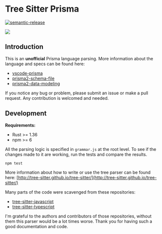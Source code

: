 # Tree Sitter Prisma

[![semantic-release](https://img.shields.io/badge/%20%20%F0%9F%93%A6%F0%9F%9A%80-semantic--release-e10079.svg)](https://github.com/semantic-release/semantic-release)

![](https://github.com/victorhqc/tree-sitter-prisma/workflows/Publish%20CI/badge.svg)

## Introduction

This is an **unofficial** Prisma language parsing. More information about the language and specs
can be found here:

- [vscode-prisma](https://github.com/prisma/vscode-prisma)
- [prisma2-schema-file](https://github.com/prisma/prisma2/blob/master/docs/prisma-schema-file.md)
- [prisma2-data-modeling](https://github.com/prisma/prisma2/blob/master/docs/data-modeling.md)

If you notice any bug or problem, please submit an issue or make a pull request. Any contribution
is welcomed and needed.

## Development

**Requirements:**

- Rust >= 1.36
- npm >= 6

All the parsing logic is specified in `grammar.js` at the root level. To see if the changes made to
it are working, run the tests and compare the results.

```
npm test
```

More information about how to write or use the tree parser can be found here:
[http://tree-sitter.github.io/tree-sitter/](http://tree-sitter.github.io/tree-sitter/)

Many parts of the code were scavenged from these repositories:

- [tree-sitter-javascript](https://github.com/tree-sitter/tree-sitter-javascript)
- [tree-sitter-typescript](https://github.com/tree-sitter/tree-sitter-typescript)

I'm grateful to the authors and contributors of those repositories, without them this parser would
be a lot times worse. Thank you for having such a good documentation and code.
